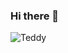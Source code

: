 ### Hi there 👋

![Teddy](https://www.google.co.in/url?sa=i&url=https%3A%2F%2Fgiphy.com%2Fgifs%2FJL0TLHkJXwgpy%2Fhtml5&psig=AOvVaw3pFIQBrA9e5TvFgJN_O2Gc&ust=1594402801797000&source=images&cd=vfe&ved=0CAIQjRxqFwoTCKjO_7jbwOoCFQAAAAAdAAAAABAD)
